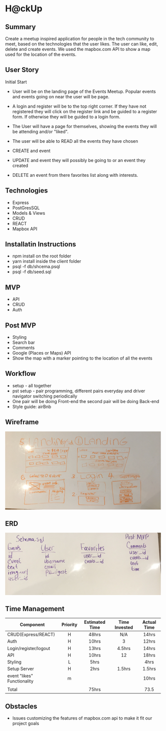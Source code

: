 # H@ckUp

## Summary
Create a meetup inspired application for people in the tech community to meet, based on the
technologies that the user likes. The user can like, edit, delete and create events.
We used the mapbox.com API to show a map used for the location of the events.

## User Story
Initial Start
- User will be on the landing page of the Events Meetup. Popular events and events going on near the user will be page.

- A login and register will be to the top right corner. If they have not registered they will click on the register link and be guided to a register form. If otherwise they will be guided to a login form.

- The User will have a page for themselves, showing the events they will be attending and/or "liked".

- The user will be able to READ all the events they have chosen
- CREATE and event
- UPDATE and event they will possibly be going to or an event they created
- DELETE an event from there favorites list along with interests.

## Technologies
- Express
- PostGresSQL
- Models & Views
- CRUD
- REACT
- Mapbox API

## Installatin Instructions
- npm install on the root folder
- yarn install inside the client folder
- psql -f db/shcema.psql
- psql -f db/seed.sql

## MVP
- API
- CRUD
- Auth

## Post MVP
- Styling
- Search bar
- Comments
- Google (Places or Maps) API
- Show the map with a marker pointing to the location of all the events

## Workflow
- setup - all together
- pst setup - pair programming, different pairs everyday and driver navigator switching periodically
- One pair will be doing Front-end the second pair will be doing Back-end
- Style guide: airBnb

## Wireframe
<img src="wireframe.jpg" />

## ERD
<img src="ERD_wireframe.jpg"/>

## Time Management
| Component | Priority | Estimated Time | Time Invested | Actual Time |
| --- | :---: |  :---: | :---: | :---: |
| CRUD(Express/REACT) | H | 48hrs | N/A | 14hrs |
| Auth | H | 10hrs| 3 | 12hrs |
| Login/register/logout | H | 13hrs | 4.5hrs | 14hrs |
| API | H | 10hrs| 12 | 18hrs |
| Styling | L | 5hrs|  | 4hrs |
| Setup Server | H | 2hrs| 1.5hrs | 1.5hrs |
| event "likes" Functionality | m | |  | 10hrs |
|  |  | |  |  |
| Total |  | 75hrs |  | 73.5 |

## Obstacles
- Issues customizing the features of mapbox.com api  to make it fit our project goals
